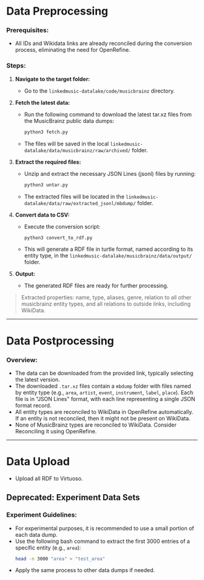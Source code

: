 # Data Preprocessing 

### Prerequisites:
- All IDs and Wikidata links are already reconciled during the conversion process, eliminating the need for OpenRefine.

### Steps:
1. **Navigate to the target folder:**
   - Go to the `linkedmusic-datalake/code/musicbrainz` directory.

2. **Fetch the latest data:**
   - Run the following command to download the latest tar.xz files from the MusicBrainz public data dumps:
     ```bash
     python3 fetch.py
     ```
   - The files will be saved in the local `linkedmusic-datalake/data/musicbrainz/raw/archived/` folder.

3. **Extract the required files:**
   - Unzip and extract the necessary JSON Lines (jsonl) files by running:
     ```bash
     python3 untar.py
     ```
   - The extracted files will be located in the `linkedmusic-datalake/data/raw/extracted_jsonl/mbdump/` folder.

4. **Convert data to CSV:**
   - Execute the conversion script:
     ```bash
     python3 convert_to_rdf.py
     ```
   - This will generate a RDF file in turtle format, named according to its entity type, in the `linkedmusic-datalake/musicbrainz/data/output/` folder.

5. **Output:**
   - The generated RDF files are ready for further processing.
> Extracted properties: name, type, aliases, genre, relation to all other musicbrainz entity types, and all relations to outside links, including WikiData.

---

# Data Postprocessing

### Overview:
- The data can be downloaded from the provided link, typically selecting the latest version.
- The downloaded `.tar.xz` files contain a `mbdump` folder with files named by entity type (e.g., `area`, `artist`, `event`, `instrument`, `label`, `place`). Each file is in "JSON Lines" format, with each line representing a single JSON format record.
- All entity types are reconciled to WikiData in OpenRefine automatically. If an entity is not reconciled, then it might not be present on WikiData.
- None of MusicBrainz types are reconciled to WikiData. Consider Reconciling it using OpenRefine.

---

# Data Upload
- Upload all RDF to Virtuoso.

## Deprecated: Experiment Data Sets

### Experiment Guidelines:
- For experimental purposes, it is recommended to use a small portion of each data dump.
- Use the following bash command to extract the first 3000 entries of a specific entity (e.g., `area`):
  ```bash
  head -n 3000 "area" > "test_area"
  ```
- Apply the same process to other data dumps if needed.